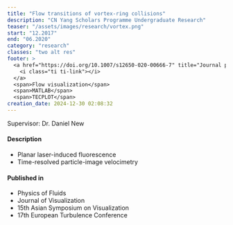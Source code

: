 ```yaml
---
title: "Flow transitions of vortex-ring collisions"
description: "CN Yang Scholars Programme Undergraduate Research"
teaser: "/assets/images/research/vortex.png"
start: "12.2017"
end: "06.2020"
category: "research"
classes: "two alt res"
footer: >
  <a href="https://doi.org/10.1007/s12650-020-00666-7" title="Journal paper">
    <i class="ti ti-link"></i>
  </a>
  <span>Flow visualization</span>
  <span>MATLAB</span>
  <span>TECPLOT</span>
creation_date: 2024-12-30 02:08:32
---
```



Supervisor: Dr. Daniel New

#### Description

* Planar laser-induced fluorescence
* Time-resolved particle-image velocimetry

#### Published in

* Physics of Fluids
* Journal of Visualization
* 15th Asian Symposium on Visualization
* 17th European Turbulence Conference
